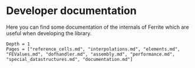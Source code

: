 # Developer documentation

Here you can find some documentation of the internals of Ferrite which are useful when
developing the library.

```@contents
Depth = 1
Pages = ["reference_cells.md", "interpolations.md", "elements.md", "FEValues.md", "dofhandler.md", "assembly.md", "performance.md", "special_datastructures.md", "documentation.md"]
```

